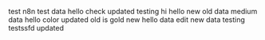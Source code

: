 test n8n
test data
hello
check
updated
testing
hi
hello
new
old data
medium data
hello color
updated
old is gold
new
hello
data
edit
new data
testing
testssfd
updated
